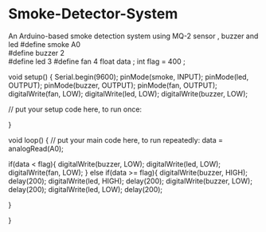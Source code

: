 # Smoke-Detector-System
An Arduino-based smoke detection system using MQ-2 sensor , buzzer and led
#define smoke  A0  
#define buzzer  2  
#define led  3 
#define fan 4
float data ;
int flag = 400 ;

void setup() {
  Serial.begin(9600);
  pinMode(smoke, INPUT);
  pinMode(led, OUTPUT);
  pinMode(buzzer, OUTPUT);
  pinMode(fan, OUTPUT);
  digitalWrite(fan, LOW);
  digitalWrite(led, LOW);
  digitalWrite(buzzer, LOW);


  // put your setup code here, to run once:

}

void loop() {
  // put your main code here, to run repeatedly:
  data = analogRead(A0);

  if(data < flag){
    digitalWrite(buzzer, LOW);
    digitalWrite(led, LOW);
    digitalWrite(fan, LOW);
  }
   else if(data >= flag){
    digitalWrite(buzzer, HIGH);
    delay(200);
    digitalWrite(led, HIGH);
    delay(200);
    digitalWrite(buzzer, LOW);
    delay(200);
    digitalWrite(led, LOW);
    delay(200);
    

    
  }
  
}
